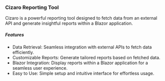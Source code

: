 <h3>Cizaro Reporting Tool</h3>
<p>Cizaro is a powerful reporting tool designed to fetch data from an external API and generate insightful reports within a Blazor application.</p>

<h5>Features</h5>
<ul>
<li>Data Retrieval: Seamless integration with external APIs to fetch data efficiently.</li>
<li>Customizable Reports: Generate tailored reports based on fetched data.</li>
<li>Blazor Integration: Display reports within a Blazor application for a seamless user experience.</li>
<li>Easy to Use: Simple setup and intuitive interface for effortless usage.</li>
</ul>
